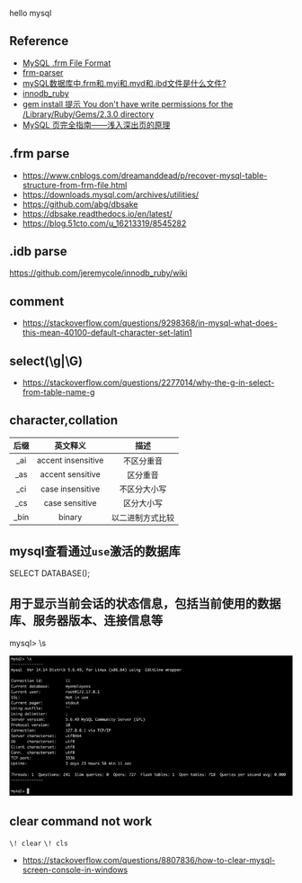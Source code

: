 hello mysql


## Reference
* [MySQL .frm File Format](https://web.archive.org/web/20220520211318/https://dev.mysql.com/doc/internals/en/frm-file-format.html)
* [frm-parser](https://github.com/fpspammers/frm-parser)
* [mySQL数据库中.frm和.myi和.myd和.ibd文件是什么文件?](https://blog.csdn.net/liu1123055728/article/details/122824425)
* [innodb_ruby](https://github.com/jeremycole/innodb_ruby/wiki)
* [gem install 提示 You don't have write permissions for the /Library/Ruby/Gems/2.3.0 directory](https://blog.csdn.net/LYYCasablanca000/article/details/86024688)
* [MySQL 页完全指南——浅入深出页的原理](https://xie.infoq.cn/article/e5a721616fc4cf100b73fa296)

## .frm parse
* https://www.cnblogs.com/dreamanddead/p/recover-mysql-table-structure-from-frm-file.html
* https://downloads.mysql.com/archives/utilities/
* https://github.com/abg/dbsake
* https://dbsake.readthedocs.io/en/latest/
* https://blog.51cto.com/u_16213319/8545282

## .idb parse
https://github.com/jeremycole/innodb_ruby/wiki

## comment
* https://stackoverflow.com/questions/9298368/in-mysql-what-does-this-mean-40100-default-character-set-latin1

## select(\g|\G)
* https://stackoverflow.com/questions/2277014/why-the-g-in-select-from-table-name-g


## character,collation
|后缀|英文释义|描述|
|:--:|:--:|:--:|
| _ai | accent insensitive |不区分重音| 
| _as | accent sensitive |区分重音| 
| _ci | case insensitive |不区分大小写| 
| _cs | case sensitive |区分大小写| 
| _bin | binary |以二进制方式比较|

## mysql查看通过`use`激活的数据库
SELECT DATABASE();

## 用于显示当前会话的状态信息，包括当前使用的数据库、服务器版本、连接信息等
mysql> \s

![](/.images/doc/advance/mysql/readme-01.png)

## clear command not work
`\! clear` `\! cls`
* https://stackoverflow.com/questions/8807836/how-to-clear-mysql-screen-console-in-windows